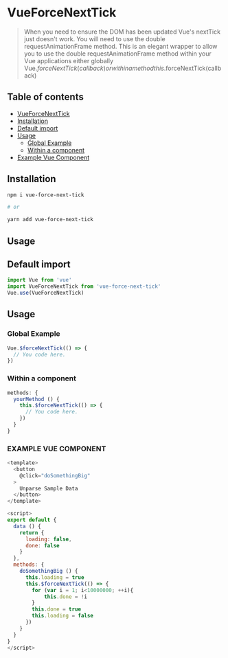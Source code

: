 # VueForceNextTick

>   When you need to ensure the DOM has been updated Vue's nextTick just doesn't work. You will need to use the double requestAnimationFrame method. This is an elegant wrapper to allow you to use the double requestAnimationFrame method within your Vue applications either globally Vue.$forceNextTick(callback) or within a method this.$forceNextTick(callback)


## Table of contents
* [VueForceNextTick](#vuepapaparse)
* [Installation](#installation)
* [Default import](#default-import)
* [Usage](#usage)
  * [Global Example](#global)
  * [Within a component](#component)
* [Example Vue Component](#example-vue-component)

## Installation

```bash
npm i vue-force-next-tick

# or

yarn add vue-force-next-tick
```

## Usage

## Default import
```javascript
import Vue from 'vue'
import VueForceNextTick from 'vue-force-next-tick'
Vue.use(VueForceNextTick)
```

## Usage

### Global Example
```javascript
Vue.$forceNextTick(() => {
  // You code here.
})
```

### Within a component
```javascript
methods: {
  yourMethod () {
    this.$forceNextTick(() => {
      // You code here.
    })
  }
}
```

### EXAMPLE VUE COMPONENT
```javascript
<template>
  <button
    @click="doSomethingBig"
  >
    Unparse Sample Data
  </button>
</template>

<script>
export default {
  data () {
    return {
      loading: false,
      done: false
    }
  },
  methods: {
    doSomethingBig () {
      this.loading = true
      this.$forceNextTick(() => {
        for (var i = 1; i<10000000; ++i){
        	this.done = !i
        }
        this.done = true
        this.loading = false
      })
    }
  }
}
</script>
```
